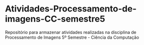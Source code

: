 # Atividades-Processamento-de-imagens-CC-semestre5
Repositório para armazenar atividades realizadas na disciplina de Processamento de Imagens 5º Semestre - Ciência da Computação
